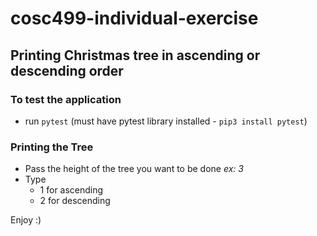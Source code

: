 # cosc499-individual-exercise

## Printing Christmas tree in ascending or descending order

### To test the application
- run `pytest` (must have pytest library installed - `pip3 install pytest`)

### Printing the Tree

- Pass the height of the tree you want to be done *ex: 3*
- Type
  - 1 for ascending
  - 2 for descending

Enjoy :)
